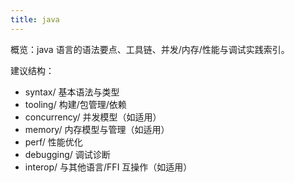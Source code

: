 ```yaml
---
title: java
---
```


概览：java 语言的语法要点、工具链、并发/内存/性能与调试实践索引。

建议结构：
- syntax/ 基本语法与类型
- tooling/ 构建/包管理/依赖
- concurrency/ 并发模型（如适用）
- memory/ 内存模型与管理（如适用）
- perf/ 性能优化
- debugging/ 调试诊断
- interop/ 与其他语言/FFI 互操作（如适用）
